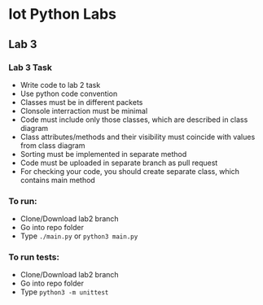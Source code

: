 # Iot Python Labs

## Lab 3
### Lab 3 Task
 - Write code to lab 2 task
 - Use python code convention
 - Classes must be in different packets
 - Clonsole interraction must be minimal
 - Code must include only those classes, which are described in class diagram
 - Class attributes/methods and their visibility must coincide with values from class diagram
 - Sorting must be implemented in separate method
 - Code must be uploaded in separate branch as pull request
 - For checking your code, you should create separate class, which contains main method

### To run:
  - Clone/Download lab2 branch
  - Go into repo folder
  - Type `./main.py` or `python3 main.py`

### To run tests:
  - Clone/Download lab2 branch
  - Go into repo folder
  - Type `python3 -m unittest`

